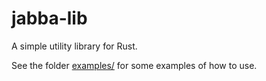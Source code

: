 jabba-lib
=========

A simple utility library for Rust.

See the folder [examples/](examples/) for some examples of how to use.
